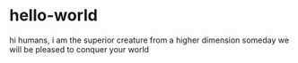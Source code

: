 # hello-world

hi humans, i am the superior creature from a higher dimension
someday we will be pleased to conquer your world
